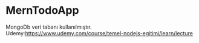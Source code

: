 # MernTodoApp
MongoDb veri tabanı kullanılmıştır.
Udemy:https://www.udemy.com/course/temel-nodejs-egitimi/learn/lecture
